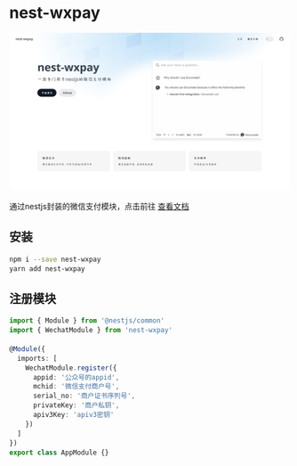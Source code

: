 # nest-wxpay

![alt text](image.png)

通过nestjs封装的微信支付模块，点击前往 [查看文档](https://cxladder.cn)

## 安装
```bash
npm i --save nest-wxpay
yarn add nest-wxpay
```

## 注册模块

```ts
import { Module } from '@nestjs/common'
import { WechatModule } from 'nest-wxpay'

@Module({
  imports: [
    WechatModule.register({
      appid: '公众号的appid',
      mchid: '微信支付商户号',
      serial_no: '商户证书序列号',
      privateKey: '商户私钥',
      apiv3Key: 'apiv3密钥'
    })
  ]
})
export class AppModule {}
```
